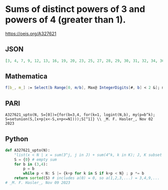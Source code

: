 # Sums of distinct powers of 3 and powers of 4 \(greater than 1\)\.
https://oeis.org/A327621
## JSON
```JSON
[3, 4, 7, 9, 12, 13, 16, 19, 20, 23, 25, 27, 28, 29, 30, 31, 32, 34, 36, 39, 40, 43, 46, 47, 50, 52, 55, 56, 59, 64, 67, 68, 71, 73, 76, 77, 80, 81, 83, 84, 85, 87, 88, 89, 90, 91, 92, 93, 94, 95, 96, 97, 98, 100, 101, 103, 104, 106, 107, 108, 109, 110, 111, 112]
```
## Mathematica
```Mathematica
f[b_, m_] := Select[b Range[0, m/b], Max@ IntegerDigits[#, b] < 2 &]; mx=200; Union@ Select[Total /@ Tuples[{f[3, mx], f[4, mx]}], 0 < # < mx &] (* _Giovanni Resta_, Sep 19 2019 *)
```
## PARI
```PARI
A327621_upto(N, S=[0])={for(b=3,4, for(k=1, logint(N,b), my(p=b^k); S=setunion(S,[x+p|x<-S,x+p<=N])));S[^1]} \\ _M. F. Hasler_, Nov 02 2023
```
## Python
```Python
def A327621_upto(N):
    "list(x < N | x = sum(3^j, j in J) + sum(4^k, k in K); J, K subset N*)."
    S = {0} # empty sum
    for b in (3,4):
        p = b
        while p < N: S |= {k+p for k in S if k+p < N} ; p *= b
    return sorted(S) # includes a(0) = 0, so a(1,2,3,...) = 3,4,9,...
# _M. F. Hasler_, Nov 09 2023
```
